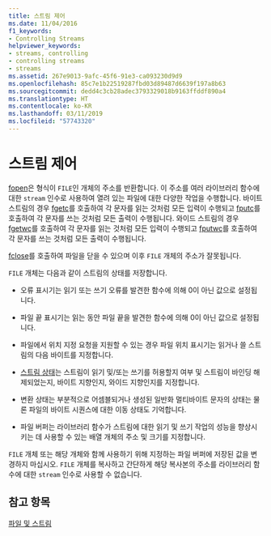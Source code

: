 ```yaml
---
title: 스트림 제어
ms.date: 11/04/2016
f1_keywords:
- Controlling Streams
helpviewer_keywords:
- streams, controlling
- controlling streams
- streams
ms.assetid: 267e9013-9afc-45f6-91e3-ca093230d9d9
ms.openlocfilehash: 85c7e1b22519287fbd03d89487d6639f197a8b63
ms.sourcegitcommit: dedd4c3cb28adec3793329018b9163ffddf890a4
ms.translationtype: HT
ms.contentlocale: ko-KR
ms.lasthandoff: 03/11/2019
ms.locfileid: "57743320"
---
```

# <a name="controlling-streams"></a>스트림 제어

[fopen](../c-runtime-library/reference/fopen-wfopen.md)은 형식이 `FILE`인 개체의 주소를 반환합니다. 이 주소를 여러 라이브러리 함수에 대한 `stream` 인수로 사용하여 열려 있는 파일에 대한 다양한 작업을 수행합니다. 바이트 스트림의 경우 [fgetc](../c-runtime-library/reference/fgetc-fgetwc.md)를 호출하여 각 문자를 읽는 것처럼 모든 입력이 수행되고 [fputc](../c-runtime-library/reference/fputc-fputwc.md)를 호출하여 각 문자를 쓰는 것처럼 모든 출력이 수행됩니다. 와이드 스트림의 경우 [fgetwc](../c-runtime-library/reference/fgetc-fgetwc.md)를 호출하여 각 문자를 읽는 것처럼 모든 입력이 수행되고 [fputwc](../c-runtime-library/reference/fputc-fputwc.md)를 호출하여 각 문자를 쓰는 것처럼 모든 출력이 수행됩니다.

[fclose](../c-runtime-library/reference/fclose-fcloseall.md)를 호출하여 파일을 닫을 수 있으며 이후 `FILE` 개체의 주소가 잘못됩니다.

`FILE` 개체는 다음과 같이 스트림의 상태를 저장합니다.

- 오류 표시기는 읽기 또는 쓰기 오류를 발견한 함수에 의해 0이 아닌 값으로 설정됩니다.

- 파일 끝 표시기는 읽는 동안 파일 끝을 발견한 함수에 의해 0이 아닌 값으로 설정됩니다.

- 파일에서 위치 지정 요청을 지원할 수 있는 경우 파일 위치 표시기는 읽거나 쓸 스트림의 다음 바이트를 지정합니다.

- [스트림 상태](../c-runtime-library/stream-states.md)는 스트림이 읽기 및/또는 쓰기를 허용할지 여부 및 스트림이 바인딩 해제되었는지, 바이트 지향인지, 와이드 지향인지를 지정합니다.

- 변환 상태는 부분적으로 어셈블되거나 생성된 일반화 멀티바이트 문자의 상태는 물론 파일의 바이트 시퀀스에 대한 이동 상태도 기억합니다.

- 파일 버퍼는 라이브러리 함수가 스트림에 대한 읽기 및 쓰기 작업의 성능을 향상시키는 데 사용할 수 있는 배열 개체의 주소 및 크기를 지정합니다.

`FILE` 개체 또는 해당 개체와 함께 사용하기 위해 지정하는 파일 버퍼에 저장된 값을 변경하지 마십시오. `FILE` 개체를 복사하고 간단하게 해당 복사본의 주소를 라이브러리 함수에 대한 `stream` 인수로 사용할 수 없습니다.

## <a name="see-also"></a>참고 항목

[파일 및 스트림](../c-runtime-library/files-and-streams.md)

